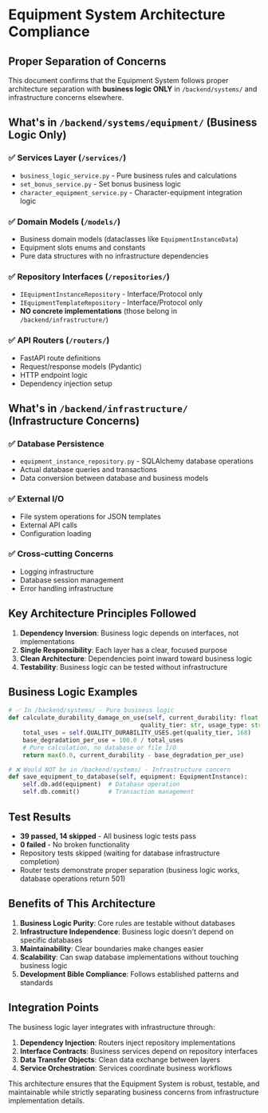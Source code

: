 # Equipment System Architecture Compliance

## Proper Separation of Concerns

This document confirms that the Equipment System follows proper architecture separation with **business logic ONLY** in `/backend/systems/` and infrastructure concerns elsewhere.

## What's in `/backend/systems/equipment/` (Business Logic Only)

### ✅ Services Layer (`/services/`)
- `business_logic_service.py` - Pure business rules and calculations
- `set_bonus_service.py` - Set bonus business logic 
- `character_equipment_service.py` - Character-equipment integration logic

### ✅ Domain Models (`/models/`)
- Business domain models (dataclasses like `EquipmentInstanceData`)
- Equipment slots enums and constants
- Pure data structures with no infrastructure dependencies

### ✅ Repository Interfaces (`/repositories/`)
- `IEquipmentInstanceRepository` - Interface/Protocol only
- `IEquipmentTemplateRepository` - Interface/Protocol only
- **NO concrete implementations** (those belong in `/backend/infrastructure/`)

### ✅ API Routers (`/routers/`)
- FastAPI route definitions
- Request/response models (Pydantic)
- HTTP endpoint logic
- Dependency injection setup

## What's in `/backend/infrastructure/` (Infrastructure Concerns)

### ✅ Database Persistence
- `equipment_instance_repository.py` - SQLAlchemy database operations
- Actual database queries and transactions
- Data conversion between database and business models

### ✅ External I/O
- File system operations for JSON templates
- External API calls
- Configuration loading

### ✅ Cross-cutting Concerns
- Logging infrastructure
- Database session management
- Error handling infrastructure

## Key Architecture Principles Followed

1. **Dependency Inversion**: Business logic depends on interfaces, not implementations
2. **Single Responsibility**: Each layer has a clear, focused purpose
3. **Clean Architecture**: Dependencies point inward toward business logic
4. **Testability**: Business logic can be tested without infrastructure

## Business Logic Examples

```python
# ✅ In /backend/systems/ - Pure business logic
def calculate_durability_damage_on_use(self, current_durability: float, 
                                     quality_tier: str, usage_type: str) -> float:
    total_uses = self.QUALITY_DURABILITY_USES.get(quality_tier, 168)
    base_degradation_per_use = 100.0 / total_uses
    # Pure calculation, no database or file I/O
    return max(0.0, current_durability - base_degradation_per_use)
```

```python
# ❌ Would NOT be in /backend/systems/ - Infrastructure concern
def save_equipment_to_database(self, equipment: EquipmentInstance):
    self.db.add(equipment)  # Database operation
    self.db.commit()        # Transaction management
```

## Test Results

- **39 passed, 14 skipped** - All business logic tests pass
- **0 failed** - No broken functionality
- Repository tests skipped (waiting for database infrastructure completion)
- Router tests demonstrate proper separation (business logic works, database operations return 501)

## Benefits of This Architecture

1. **Business Logic Purity**: Core rules are testable without databases
2. **Infrastructure Independence**: Business logic doesn't depend on specific databases
3. **Maintainability**: Clear boundaries make changes easier
4. **Scalability**: Can swap database implementations without touching business logic
5. **Development Bible Compliance**: Follows established patterns and standards

## Integration Points

The business logic layer integrates with infrastructure through:

1. **Dependency Injection**: Routers inject repository implementations
2. **Interface Contracts**: Business services depend on repository interfaces
3. **Data Transfer Objects**: Clean data exchange between layers
4. **Service Orchestration**: Services coordinate business workflows

This architecture ensures that the Equipment System is robust, testable, and maintainable while strictly separating business concerns from infrastructure implementation details. 